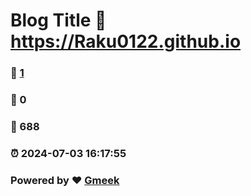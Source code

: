 # Blog Title :link: https://Raku0122.github.io 
### :page_facing_up: [1](https://Raku0122.github.io/tag.html) 
### :speech_balloon: 0 
### :hibiscus: 688 
### :alarm_clock: 2024-07-03 16:17:55 
### Powered by :heart: [Gmeek](https://github.com/Meekdai/Gmeek)
